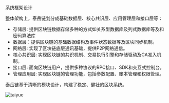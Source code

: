 系统框架设计

整体架构上，泰岳链划分成基础数据层、核心共识层、应用管理层和接口层等：

+ 存储层: 提供区块链数据存储多种的方式如关系型数据库及列式数据库等及和密码算法库
+ 数据层：提供区块链的基础数据结构及事件状态数据等及区块同步机制。
+ 网络层: 实现了区块链底层通讯基础，提供P2P网络通信。
+ 核心共识层: 实现区块链的共识机制、交易执行引擎和存储驱动及CA准入机制。
+ 接口层: 面向区块链用户，提供多种协议的RPC接口、SDK和交互式控制台。
+ 管理应用层: 实现区块链的管理功能，包括参数配置、账本管理和权限管理。

泰岳链基于清晰的模块设计，构建了稳定、健壮的区块系统。

![taiyue](https://upload-images.jianshu.io/upload_images/19966461-f835eb93bd8d3475.png?imageMogr2/auto-orient/strip%7CimageView2/2/w/1240)